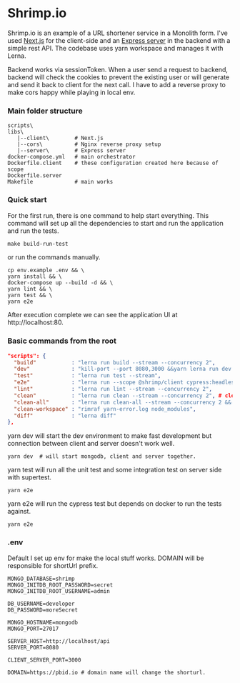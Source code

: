 # Shrimp.io

Shrimp.io is an example of a URL shortener service in a Monolith form. I've
used [Next.js](libs/client/README.md)
for the client-side and an [Express server](libs/server/README.md) in the backend with a simple rest
API. The codebase uses yarn workspace and manages it with Lerna.

Backend works via sessionToken. When a user send a request to backend, backend will check the
cookies to prevent the existing user or will generate and send it back to client for the next call.
I have to add a reverse proxy to make cors happy while playing in local env.

### Main folder structure

```shell
scripts\         
libs\            
   |--client\        # Next.js
   |--cors\          # Nginx reverse proxy setup
   |--server\        # Express server
docker-compose.yml   # main orchestrator
Dockerfile.client    # these configuration created here because of scope
Dockerfile.server 
Makefile             # main works
```

### Quick start

For the first run, there is one command to help start everything. This command will set up all the
dependencies to start and run the application and run the tests.

``` makefile
make build-run-test
```

or run the commands manually.

``` shell
cp env.example .env && \
yarn install && \
docker-compose up --build -d && \
yarn lint && \
yarn test && \
yarn e2e
```

After execution complete we can see the application UI at http://localhost:80.

### Basic commands from the root

``` json
"scripts": {
  "build"           : "lerna run build --stream --concurrency 2",
  "dev"             : "kill-port --port 8080,3000 &&yarn lerna run dev --parallel --stream",
  "test"            : "lerna run test --stream",
  "e2e"             : "lerna run --scope @shrimp/client cypress:headless", # depends on docker
  "lint"            : "lerna run lint --stream --concurrency 2",
  "clean"           : "lerna run clean --stream --concurrency 2", # clean generated files and folders
  "clean-all"       : "lerna run clean-all --stream --concurrency 2 && yarn clean-workspace", #  remove all deps
  "clean-workspace" : "rimraf yarn-error.log node_modules",
  "diff"            : "lerna diff"
},
```

yarn dev will start the dev environment to make fast development but connection between client and
server doesn't work well.

``` shell
yarn dev  # will start mongodb, client and server together.
```

yarn test will run all the unit test and some integration test on server side with supertest.

``` shell
yarn e2e
```

yarn e2e will run the cypress test but depends on docker to run the tests against.

``` shell
yarn e2e
```

### .env

Default I set up env for make the local stuff works. DOMAIN will be responsible for shortUrl prefix.

```dotenv
MONGO_DATABASE=shrimp
MONGO_INITDB_ROOT_PASSWORD=secret
MONGO_INITDB_ROOT_USERNAME=admin

DB_USERNAME=developer
DB_PASSWORD=moreSecret

MONGO_HOSTNAME=mongodb
MONGO_PORT=27017

SERVER_HOST=http://localhost/api
SERVER_PORT=8080

CLIENT_SERVER_PORT=3000

DOMAIN=https://pbid.io # domain name will change the shorturl.
```

